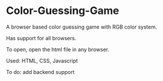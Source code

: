# Color-Guessing-Game

A browser based color guessing game with RGB color system.

Has support for all browsers.

To open, open the html file in any browser.

Used: HTML, CSS, Javascript

To do: add backend support